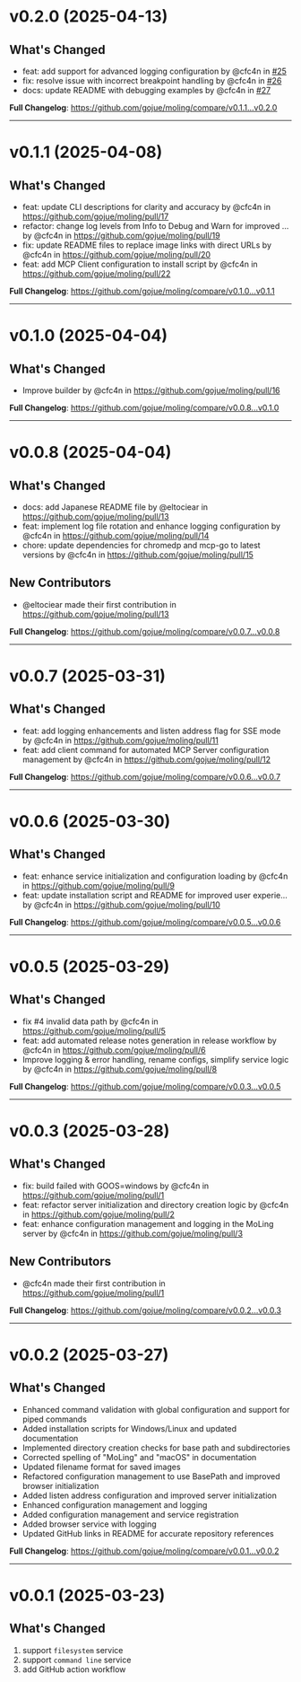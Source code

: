 # v0.2.0 (2025-04-13)

## What's Changed

* feat: add support for advanced logging configuration by @cfc4n in [#25](https://github.com/gojue/moling/pull/25)
* fix: resolve issue with incorrect breakpoint handling by @cfc4n in [#26](https://github.com/gojue/moling/pull/26)
* docs: update README with debugging examples by @cfc4n in [#27](https://github.com/gojue/moling/pull/27)

**Full Changelog**: https://github.com/gojue/moling/compare/v0.1.1...v0.2.0
<hr>

# v0.1.1 (2025-04-08)
## What's Changed

* feat: update CLI descriptions for clarity and accuracy by @cfc4n in https://github.com/gojue/moling/pull/17
* refactor: change log levels from Info to Debug and Warn for improved … by @cfc4n
  in https://github.com/gojue/moling/pull/19
* fix: update README files to replace image links with direct URLs by @cfc4n in https://github.com/gojue/moling/pull/20
* feat: add MCP Client configuration to install script by @cfc4n in https://github.com/gojue/moling/pull/22

**Full Changelog**: https://github.com/gojue/moling/compare/v0.1.0...v0.1.1
<hr>

# v0.1.0 (2025-04-04)

## What's Changed

* Improve builder by @cfc4n in https://github.com/gojue/moling/pull/16

**Full Changelog**: https://github.com/gojue/moling/compare/v0.0.8...v0.1.0
<hr>

# v0.0.8 (2025-04-04)

## What's Changed

* docs: add Japanese README file by @eltociear in https://github.com/gojue/moling/pull/13
* feat: implement log file rotation and enhance logging configuration by @cfc4n
  in https://github.com/gojue/moling/pull/14
* chore: update dependencies for chromedp and mcp-go to latest versions by @cfc4n
  in https://github.com/gojue/moling/pull/15

## New Contributors

* @eltociear made their first contribution in https://github.com/gojue/moling/pull/13

**Full Changelog**: https://github.com/gojue/moling/compare/v0.0.7...v0.0.8
<hr>

# v0.0.7 (2025-03-31)

## What's Changed

* feat: add logging enhancements and listen address flag for SSE mode by @cfc4n
  in https://github.com/gojue/moling/pull/11
* feat: add client command for automated MCP Server configuration management by @cfc4n
  in https://github.com/gojue/moling/pull/12

**Full Changelog**: https://github.com/gojue/moling/compare/v0.0.6...v0.0.7
<hr>

# v0.0.6 (2025-03-30)

## What's Changed

* feat: enhance service initialization and configuration loading by @cfc4n in https://github.com/gojue/moling/pull/9
* feat: update installation script and README for improved user experie… by @cfc4n
  in https://github.com/gojue/moling/pull/10

**Full Changelog**: https://github.com/gojue/moling/compare/v0.0.5...v0.0.6
<hr>

# v0.0.5 (2025-03-29)
## What's Changed

* fix #4 invalid data path by @cfc4n in https://github.com/gojue/moling/pull/5
* feat: add automated release notes generation in release workflow by @cfc4n in https://github.com/gojue/moling/pull/6
* Improve logging & error handling, rename configs, simplify service logic by @cfc4n
  in https://github.com/gojue/moling/pull/8

**Full Changelog**: https://github.com/gojue/moling/compare/v0.0.3...v0.0.5
<hr>

# v0.0.3 (2025-03-28)
## What's Changed

* fix: build failed with GOOS=windows by @cfc4n in https://github.com/gojue/moling/pull/1
* feat: refactor server initialization and directory creation logic by @cfc4n in https://github.com/gojue/moling/pull/2
* feat: enhance configuration management and logging in the MoLing server by @cfc4n
  in https://github.com/gojue/moling/pull/3

## New Contributors

* @cfc4n made their first contribution in https://github.com/gojue/moling/pull/1

**Full Changelog**: https://github.com/gojue/moling/compare/v0.0.2...v0.0.3
<hr>

# v0.0.2 (2025-03-27)

## What's Changed
- Enhanced command validation with global configuration and support for piped commands
- Added installation scripts for Windows/Linux and updated documentation
- Implemented directory creation checks for base path and subdirectories
- Corrected spelling of "MoLing" and "macOS" in documentation
- Updated filename format for saved images
- Refactored configuration management to use BasePath and improved browser initialization
- Added listen address configuration and improved server initialization
- Enhanced configuration management and logging
- Added configuration management and service registration
- Added browser service with logging
- Updated GitHub links in README for accurate repository references

**Full Changelog**: https://github.com/gojue/moling/compare/v0.0.1...v0.0.2
<hr>

# v0.0.1 (2025-03-23)

## What's Changed
1. support `filesystem` service
2. support `command line` service
3. add GitHub action workflow

